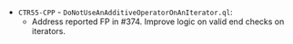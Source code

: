 - `CTR55-CPP` - `DoNotUseAnAdditiveOperatorOnAnIterator.ql`:
  - Address reported FP in #374. Improve logic on valid end checks on iterators.